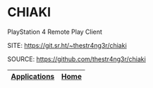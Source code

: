 # CHIAKI

 PlayStation 4 Remote Play Client
 
 SITE: https://git.sr.ht/~thestr4ng3r/chiaki

 SOURCE: https://github.com/thestr4ng3r/chiaki

 | [Applications](https://portable-linux-apps.github.io/apps.html) | [Home](https://portable-linux-apps.github.io)
 | --- | --- |
